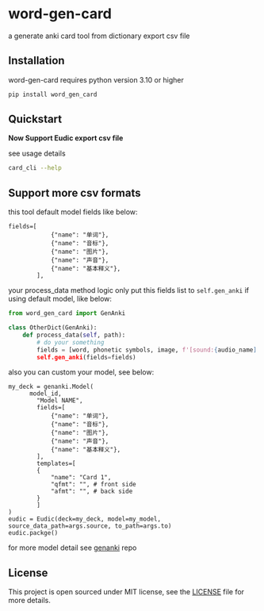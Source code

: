 # word-gen-card
a generate anki card  tool from dictionary export csv file

## Installation

word-gen-card requires python version 3.10 or higher

```bash
pip install word_gen_card
```

## Quickstart
**Now Support Eudic export csv file**

see usage details

```bash
card_cli --help
```

## Support more csv formats

this tool default model fields like below:

```
fields=[
            {"name": "单词"},
            {"name": "音标"},
            {"name": "图片"},
            {"name": "声音"},
            {"name": "基本释义"},
        ],
```

your process_data method logic only put this fields list to `self.gen_anki` if  using default model, like below:


```python
from word_gen_card import GenAnki

class OtherDict(GenAnki):
    def process_data(self, path):
        # do your something
        fields = [word, phonetic symbols, image, f'[sound:{audio_name]', basic meaning]
        self.gen_anki(fields=fields)

```

also you can custom your model, see below:

```
my_deck = genanki.Model(
      model_id,
        "Model NAME",
        fields=[
            {"name": "单词"},
            {"name": "音标"},
            {"name": "图片"},
            {"name": "声音"},
            {"name": "基本释义"},
        ],
        templates=[
        {
            "name": "Card 1",
            "qfmt": "", # front side
            "afmt": "", # back side
        }
        ]
)
eudic = Eudic(deck=my_deck, model=my_model, source_data_path=args.source, to_path=args.to)
eudic.packge()
```
for more model detail see [genanki](https://github.com/kerrickstaley/genanki) repo

## License

This project is open sourced under MIT license, see the [LICENSE](LICENSE) file for more details.
